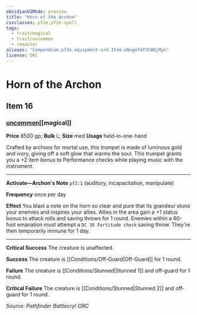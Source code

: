 ```yaml
---
obsidianUIMode: preview
title: "Horn of the Archon"
cssclasses: pf2e,pf2e-spell
tags:
  - trait/magical
  - trait/uncommon
  - remaster
aliases: "Compendium.pf2e.equipment-srd.Item.eNogefkPJCWDjMyo"
license: ORC
---
```

# Horn of the Archon
## Item 16
### [uncommon](uncommon "Uncommon Rarity Trait")[[magical]]


**Price** 8500 gp; 
**Bulk** L; **Size** med
**Usage** held-in-one-hand

Crafted by archons for mortal use, this trumpet is made of luminous gold and ivory, giving off a soft glow that warms the soul. This trumpet grants you a +2 item bonus to Performance checks while playing music with the instrument.

* * *

**Activate—Archon's Note** `pf2:1` (auditory, incapacitation, manipulate)

**Frequency** once per day

**Effect** You blast a note on the horn so clear and pure that its grandeur stuns your enemies and inspires your allies. Allies in the area gain a +1 status bonus to attack rolls and saving throws for 1 round. Enemies within a 60-foot emanation must attempt a `DC 35 Fortitude check` saving throw. They're then temporarily immune for 1 day.

* * *

**Critical Success** The creature is unaffected.

**Success** The creature is [[Conditions/Off-Guard|Off-Guard]] for 1 round.

**Failure** The creature is [[Conditions/Stunned|Stunned 1]] and off-guard for 1 round.

**Critical Failure** The creature is [[Conditions/Stunned|Stunned 2]] and off-guard for 1 round.

*Source: Pathfinder Battlecry!*
*ORC*